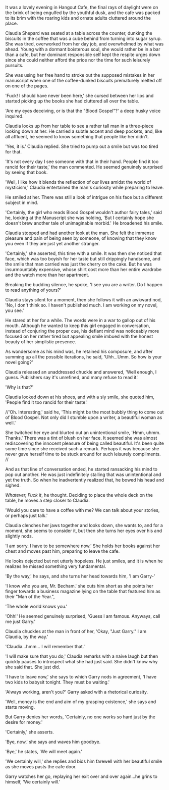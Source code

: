 It was a lovely evening in Hangout Cafe, the final rays of daylight were on the brink of being engulfed by the youthful dusk, and the cafe was packed to its brim with the roaring kids and ornate adults cluttered around the place.

Claudia Shepard was seated at a table across the counter, dunking the biscuits in the coffee that was a cube behind from turning into sugar syrup. She was tired, overworked from her day job, and overwhelmed by what was ahead. Young with a dormant boisterous soul, she would rather be in a bar than a cafe, but her dominant responsible self kept the respite urges down since she could neither afford the price nor the time for such leisurely pursuits.

She was using her free hand to stroke out the supposed mistakes in her manuscript when one of the coffee-dunked biscuits prematurely melted off on one of the pages.

'Fuck! I should have never been here,' she cursed between her lips and started picking up the books she had cluttered all over the table.

'Are my eyes deceiving, or is that the "Blood Gospel"?' a deep husky voice inquired.

Claudia looks up from her table to see a rather tall man in a three-piece looking down at her. He carried a subtle accent and deep pockets, and, like all affluent, he seemed to know something that people like her didn't.

'Yes, it is.' Claudia replied. She tried to pump out a smile but was too tired for that.

'It's not every day I see someone with that in their hand. People find it too rancid for their taste,' the man commented. He seemed genuinely surprised by seeing that book.

'Well, I like how it blends the reflection of our lives amidst the world of mysticism,' Claudia entertained the man's curiosity while preparing to leave.

He smiled at her. There was still a look of intrigue on his face but a different subject in mind.

'Certainly, the girl who reads Blood Gospel wouldn't author fairy tales,' said he, looking at the Manuscript she was holding, 'But I certainly hope she doesn't brew another tale of unimaginable morbid.' He broadened his smile.

Claudia stopped and had another look at the man. She felt the immense pleasure and pain of being seen by someone, of knowing that they know you even if they are just yet another stranger.

'Certainly,' she asserted, this time with a smile. It was then she noticed that face, which was too boyish for her taste but still drippingly handsome, and the smile that man carried was just the cherry on the cake. But he was insurmountably expensive, whose shirt cost more than her entire wardrobe and the watch more than her apartment.

Breaking the budding silence, he spoke, 'I see you are a writer. Do I happen to read anything of yours?'

Claudia stays silent for a moment, then she follows it with an awkward nod, 'No, I don't think so. I haven't published much. I am working on my novel, you see.'

He stared at her for a while. The words were in a war to gallop out of his mouth. Although he wanted to keep this girl engaged in conversation, instead of conjuring the proper cue, his defiant mind was noticeably more focused on her rather tired but appealing smile imbued with the honest beauty of her simplistic presence.

As wondersome as his mind was, he retained his composure, and after summing up all the possible iterations, he said, 'Uhh...Umm. So how is your novel going?'

Claudia released an unaddressed chuckle and answered, 'Well enough, I guess. Publishers say it's unrefined, and many refuse to read it.'

'Why is that?'

Claudia looked down at his shoes, and with a sly smile, she quoted him, 'People find it too rancid for their taste.'

//'Oh. Interesting,' said he, 'This might be the most bubbly thing to come out of Blood Gospel. Not only did I stumble upon a writer, a beautiful woman as well.'

She twitched her eye and blurted out an unintentional smile, 'Hmm, uhmm. Thanks.' There was a tint of blush on her face. It seemed she was almost rediscovering the innocent pleasure of being called beautiful. It's been quite some time since she received such a remark. Perhaps it was because she never gave herself time to be stuck around for such leisurely compliments. //

And as that line of conversation ended, he started ransacking his mind to pop out another. He was just indefinitely stalling that was unintentional and yet the truth. So when he inadvertently realized that, he bowed his head and sighed.

_Whatever, Fuck it_, he thought. Deciding to place the whole deck on the table, he moves a step closer to Claudia.

'Would you care to have a coffee with me? We can talk about your stories, or perhaps just talk.'

Claudia clenches her jaws together and looks down, she wants to, and for a moment, she seems to consider it, but then she turns her eyes over his and slightly nods.

'I am sorry. I have to be somewhere now.' She holds her books against her chest and moves past him, preparing to leave the cafe.

He looks dejected but not utterly hopeless. He just smiles, and it is when he realizes he missed something very fundamental.

'By the way,' he says, and she turns her head towards him, 'I am Garry-'

'I know who you are, Mr. Becham.' she cuts him short as she points her finger towards a business magazine lying on the table that featured him as their "Man of the Year.",

'The whole world knows you.'

'Ohh!' He seemed genuinely surprised, 'Guess I am famous. Anyways, call me just Garry.'

Claudia chuckles at the man in front of her, 'Okay, "Just Garry." I am Claudia, by the way.'

'Claudia...hmm... I will remember that.'

'I will make sure that you do,' Claudia remarks with a naive laugh but then quickly pauses to introspect what she had just said. She didn't know why she said that. She just did.

'I have to leave now,' she says to which Garry nods in agreement, 'I have two kids to babysit tonight. They must be waiting.'

'Always working, aren't you?' Garry asked with a rhetorical curiosity.

'Well, money is the end and aim of my grasping existence,' she says and starts moving.

But Garry denies her words, 'Certainly, no one works so hard just by the desire for money.'

'Certainly,' she asserts.

'Bye, now,' she says and waves him goodbye.

'Bye,' he states, 'We will meet again.'

'We certainly will,' she replies and bids him farewell with her beautiful smile as she moves pasts the cafe door.

Garry watches her go, replaying her exit over and over again...he grins to himself, 'We certainly will.'
